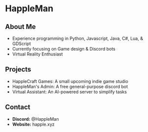 # HappleMan

## About Me
- Experience programming in Python, Javascript, Java, C#, Lua, & GDScript
- Currently focusing on Game design & Discord bots
- Virtual Reality Enthusiast

## Projects
- HappleCraft Games: A small upcoming indie game studio
- HappleMan's Admin: A free general-purpose discord bot
- Virtual Assistant: An AI-powered server to simplify tasks

## Contact
- **Discord:** @HappleMan
- **Website:** happle.xyz
